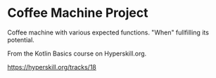 # Coffee Machine Project

Coffee machine with various expected functions. "When" fullfilling its potential.

From the Kotlin Basics course on Hyperskill.org.

https://hyperskill.org/tracks/18
